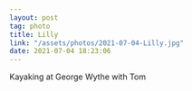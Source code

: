 ```yaml
---
layout: post
tag: photo
title: Lilly
link: "/assets/photos/2021-07-04-Lilly.jpg"
date: 2021-07-04 18:23:06
---
```

Kayaking at George Wythe with Tom